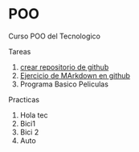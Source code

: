 # POO


Curso POO del Tecnologico


Tareas
1) <a href="https://github.com/YoelRuiz/POO/blob/master/README.md">crear repositorio de github</a>
2) <a href="https://github.com/YoelRuiz/POO/blob/master/SETUP/README.md">Ejercicio de MArkdown en github</a>
3) Programa Basico Peliculas

Practicas
1) Hola tec
2) Bici1
3) Bici 2
4) Auto
